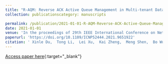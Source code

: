 ```yaml
---
title: "R-AQM: Reverse ACK Active Queue Management in Multi-tenant Data Centers"
collection: publicationscategory: manuscripts

permalink: /publication/2021-01-01-R-AQM-Reverse-ACK-Active-Queue-Management-in-Multi-tenant-Data-Centers
date: 2021-01-01
venue: 'In the proceedings of 29th IEEE International Conference on Network Protocols, ICNP 2021, Dallas, TX, USA, November 1-5, 2021'
paperurl: 'https://doi.org/10.1109/ICNP52444.2021.9651922'
citation: ' Xinle Du,  Tong Li,  Lei Xu,  Kai Zheng,  Meng Shen,  Bo Wu,  Ke Xu, &quot;R-AQM: Reverse ACK Active Queue Management in Multi-tenant Data Centers.&quot; In the proceedings of 29th IEEE International Conference on Network Protocols, ICNP 2021, Dallas, TX, USA, November 1-5, 2021, 2021.'
---
```

[Access paper here](https://doi.org/10.1109/ICNP52444.2021.9651922){:target="_blank"}
